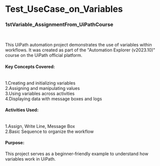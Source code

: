# Test_UseCase_on_Variables
<h3>1stVariable_AssignmentFrom_UiPathCourse</h2>
<br>
<p>This UiPath automation project demonstrates the use of variables within workflows. It was created as part of the "Automation Explorer (v2023.10)" course on the UiPath official platform.

<h4>Key Concepts Covered:</h4><br>
1.Creating and initializing variables<br>
2.Assigning and manipulating values<br>
3.Using variables across activities<br>
4.Displaying data with message boxes and logs<br>

<h4>Activities Used:</h4><br>
1.Assign, Write Line, Message Box<br>
2.Basic Sequence to organize the workflow</p>
<h4>Purpose:</h4>
<p>This project serves as a beginner-friendly example to understand how variables work in UiPath.</p>

